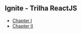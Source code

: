 ## Ignite - Trilha ReactJS

- [Chapter I](https://github.com/lucasrmagalhaes/ignite-react/tree/chapterI)
- [Chapter II](https://github.com/lucasrmagalhaes/ignite-react/tree/chapterII)
